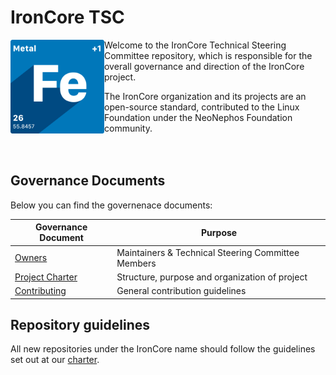 # IronCore TSC

<img align="left" width="150" height="150" src="https://github.com/ironcore-dev/ironcore/blob/main/docs/assets/logo.svg" alt="IronCore Logo" width="200" />

Welcome to the IronCore Technical Steering Committee repository, which is responsible for the overall governance and direction of the IronCore project.

The IronCore organization and its projects are an open-source standard, contributed to the Linux Foundation under the NeoNephos Foundation community.
<br/>
<br/>
<br/>

## Governance Documents

Below you can find the governenace documents:

| Governance Document               | Purpose                                             |
|-----------------------------------|-----------------------------------------------------|
| [Owners](./OWNERS.md)             | Maintainers & Technical Steering Committee Members |
| [Project Charter](./CHARTER.md)   | Structure, purpose and organization of project      |
| [Contributing](./CONTRIBUTING.md) | General contribution guidelines                     |

## Repository guidelines

All new repositories under the IronCore name should follow the guidelines set out at our [charter](./CHARTER.md).
